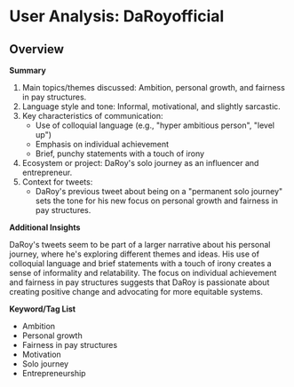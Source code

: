 # User Analysis: DaRoyofficial

## Overview

**Summary**

1. Main topics/themes discussed: Ambition, personal growth, and fairness in pay structures.
2. Language style and tone: Informal, motivational, and slightly sarcastic.
3. Key characteristics of communication:
	* Use of colloquial language (e.g., "hyper ambitious person", "level up")
	* Emphasis on individual achievement
	* Brief, punchy statements with a touch of irony
4. Ecosystem or project: DaRoy's solo journey as an influencer and entrepreneur.
5. Context for tweets:
	* DaRoy's previous tweet about being on a "permanent solo journey" sets the tone for his new focus on personal growth and fairness in pay structures.

**Additional Insights**

DaRoy's tweets seem to be part of a larger narrative about his personal journey, where he's exploring different themes and ideas. His use of colloquial language and brief statements with a touch of irony creates a sense of informality and relatability. The focus on individual achievement and fairness in pay structures suggests that DaRoy is passionate about creating positive change and advocating for more equitable systems.

**Keyword/Tag List**

* Ambition
* Personal growth
* Fairness in pay structures
* Motivation
* Solo journey
* Entrepreneurship